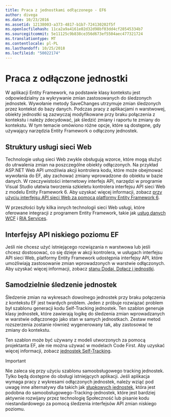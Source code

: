 ```yaml
---
title: Praca z jednostkami odłączonego - EF6
author: divega
ms.date: 10/23/2016
ms.assetid: 12138003-a373-4817-b1b7-724130202f5f
ms.openlocfilehash: 11ca2a9a4161e02d32d98bf03dd4cf28545334b7
ms.sourcegitcommit: 5e11125c9b838ce356d673ef5504aec477321724
ms.translationtype: MT
ms.contentlocale: pl-PL
ms.lasthandoff: 10/25/2018
ms.locfileid: "50022174"
---
```

# <a name="working-with-disconnected-entities"></a>Praca z odłączone jednostki
W aplikacji Entity Framework, na podstawie klasy kontekstu jest odpowiedzialny za wykrywanie zmian zastosowanych do śledzonych jednostek. Wywołanie metody SaveChanges utrzymuje zmian śledzonych przez kontekst do bazy danych. Podczas pracy z aplikacjami n warstwowej, obiekty jednostki są zazwyczaj modyfikowane przy braku połączenia z kontekstu i należy zdecydować, jak śledzić zmiany i raportu te zmiany do kontekstu. W tym temacie omówiono różne opcje, które są dostępne, gdy używający narzędzia Entity Framework o odłączony jednostek.   

## <a name="web-service-frameworks"></a>Struktury usługi sieci Web

Technologie usług sieci Web zwykle obsługują wzorce, które mogą służyć do utrwalenia zmian na poszczególne obiekty odłączonych. Na przykład ASP.NET Web API umożliwia akcji kontrolera kodu, które może obejmować wywołania do EF, aby zachować zmiany wprowadzone do obiektu w bazie danych. W rzeczywistości internetowy interfejs API, narzędzi w programie Visual Studio ułatwia tworzenia szkieletu kontrolera interfejsu API sieci Web z modelu Entity Framework 6. Aby uzyskać więcej informacji, zobacz [przy użyciu interfejsu API sieci Web za pomocą platformy Entity Framework 6](https://docs.microsoft.com/aspnet/web-api/overview/data/using-web-api-with-entity-framework/).   

W przeszłości były kilka innych technologii sieci Web usługi, które oferowane integracji z programem Entity Framework, takie jak [usług danych WCF](https://docs.microsoft.com/dotnet/framework/data/wcf/create-a-data-service-using-an-adonet-ef-data-wcf) i [RIA Services](https://docs.microsoft.com/previous-versions/dotnet/wcf-ria/ee707344(v=vs.91)).

## <a name="low-level-ef-apis"></a>Interfejsy API niskiego poziomu EF

Jeśli nie chcesz użyć istniejącego rozwiązania n warstwowa lub jeśli chcesz dostosować, co się dzieje w akcji kontrolera, w usługach interfejsu API sieci Web, platformy Entity Framework udostępnia interfejsy API, które umożliwiają zastosowanie zmian wprowadzonych w warstwie odłączonych. Aby uzyskać więcej informacji, zobacz [stanu Dodaj, Dołącz i jednostki](~/ef6/saving/change-tracking/entity-state.md).  

## <a name="self-tracking-entities"></a>Samodzielnie śledzenie jednostek  

Śledzenie zmian na wykresach dowolnego jednostek przy braku połączenia z kontekstu EF jest twardych problem. Jeden z próbuje rozwiązać problem był szablonu generacji kodu Self-Tracking jednostek. Ten szablon generuje klasy jednostek, które zawierają logikę do śledzenia zmian wprowadzanych w warstwie odłączonego jako stan w samych jednostkach. Zestaw metod rozszerzenia zostanie również wygenerowany tak, aby zastosować te zmiany do kontekstu.

Ten szablon może być używany z modeli utworzonych za pomocą projektanta EF, ale nie można używać w modelach Code First. Aby uzyskać więcej informacji, zobacz [jednostek Self-Tracking](self-tracking-entities/index.md).  

> [!IMPORTANT]
> Nie zaleca się przy użyciu szablonu samoobsługowego tracking jednostek. Tylko będą dostępne do obsługi istniejących aplikacji. Jeśli aplikacja wymaga pracy z wykresami odłączonych jednostek, należy wziąć pod uwagę inne alternatywy dla takich jak [słupkowych jednostek](http://trackableentities.github.io/), która jest podobna do samoobsługowego-Tracking-jednostek, które jest bardziej aktywnie rozwijany przez technologię Społeczność lub pisanie kodu niestandardowego za pomocą śledzenia interfejsów API zmian niskiego poziomu.
